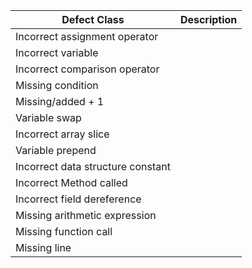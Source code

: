 
| Defect Class                      | Description |
|-----------------------------------|-------------|
| Incorrect assignment operator     |
| Incorrect variable                |
| Incorrect comparison operator     |
| Missing condition                 |
| Missing/added + 1                 |
| Variable swap                     |
| Incorrect array slice             |
| Variable prepend                  |
| Incorrect data structure constant |
| Incorrect Method called           |
| Incorrect field dereference       |
| Missing arithmetic expression     |
| Missing function call             |
| Missing line                      |